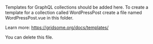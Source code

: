 Templates for GraphQL collections should be added here. To create a template for a collection called WordPressPost create a file named WordPressPost.vue in this folder.

Learn more: https://gridsome.org/docs/templates/

You can delete this file.
